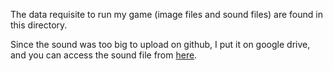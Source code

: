 The data requisite to run my game (image files and sound files) are found in this directory.

Since the sound was too big to upload on github, I put it on google drive, and you can access the sound file from [here](https://drive.google.com/file/d/1B176cnVGSj8ZKkFsJAe-YlppyJ62zNSH/view?usp=sharing).
